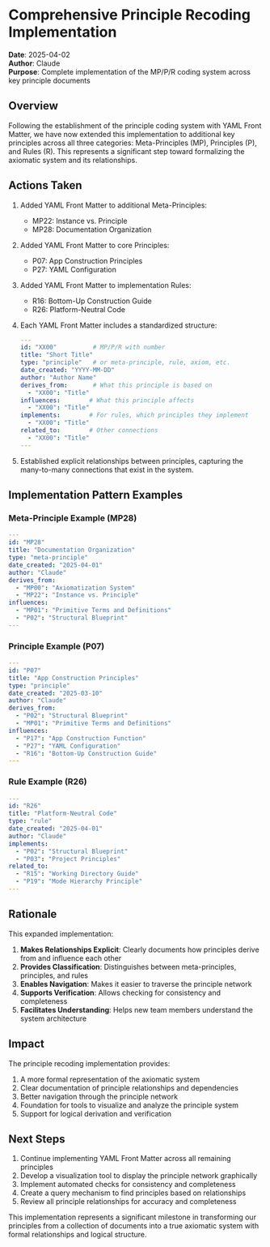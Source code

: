 # Comprehensive Principle Recoding Implementation

**Date**: 2025-04-02  
**Author**: Claude  
**Purpose**: Complete implementation of the MP/P/R coding system across key principle documents

## Overview

Following the establishment of the principle coding system with YAML Front Matter, we have now extended this implementation to additional key principles across all three categories: Meta-Principles (MP), Principles (P), and Rules (R). This represents a significant step toward formalizing the axiomatic system and its relationships.

## Actions Taken

1. Added YAML Front Matter to additional Meta-Principles:
   - MP22: Instance vs. Principle
   - MP28: Documentation Organization

2. Added YAML Front Matter to core Principles:
   - P07: App Construction Principles
   - P27: YAML Configuration

3. Added YAML Front Matter to implementation Rules:
   - R16: Bottom-Up Construction Guide
   - R26: Platform-Neutral Code

4. Each YAML Front Matter includes a standardized structure:
   ```yaml
   ---
   id: "XX00"          # MP/P/R with number
   title: "Short Title"
   type: "principle"   # or meta-principle, rule, axiom, etc.
   date_created: "YYYY-MM-DD"
   author: "Author Name"
   derives_from:       # What this principle is based on
     - "XX00": "Title"
   influences:        # What this principle affects
     - "XX00": "Title"
   implements:        # For rules, which principles they implement
     - "XX00": "Title"
   related_to:        # Other connections
     - "XX00": "Title"
   ---
   ```

5. Established explicit relationships between principles, capturing the many-to-many connections that exist in the system.

## Implementation Pattern Examples

### Meta-Principle Example (MP28)
```yaml
---
id: "MP28"
title: "Documentation Organization"
type: "meta-principle"
date_created: "2025-04-01"
author: "Claude"
derives_from:
  - "MP00": "Axiomatization System"
  - "MP22": "Instance vs. Principle"
influences:
  - "MP01": "Primitive Terms and Definitions"
  - "P02": "Structural Blueprint"
---
```

### Principle Example (P07)
```yaml
---
id: "P07"
title: "App Construction Principles"
type: "principle"
date_created: "2025-03-10"
author: "Claude"
derives_from:
  - "P02": "Structural Blueprint"
  - "MP01": "Primitive Terms and Definitions"
influences:
  - "P17": "App Construction Function"
  - "P27": "YAML Configuration"
  - "R16": "Bottom-Up Construction Guide"
---
```

### Rule Example (R26)
```yaml
---
id: "R26"
title: "Platform-Neutral Code"
type: "rule"
date_created: "2025-04-01"
author: "Claude"
implements:
  - "P02": "Structural Blueprint"
  - "P03": "Project Principles"
related_to:
  - "R15": "Working Directory Guide"
  - "P19": "Mode Hierarchy Principle"
---
```

## Rationale

This expanded implementation:

1. **Makes Relationships Explicit**: Clearly documents how principles derive from and influence each other
2. **Provides Classification**: Distinguishes between meta-principles, principles, and rules
3. **Enables Navigation**: Makes it easier to traverse the principle network
4. **Supports Verification**: Allows checking for consistency and completeness
5. **Facilitates Understanding**: Helps new team members understand the system architecture

## Impact

The principle recoding implementation provides:

1. A more formal representation of the axiomatic system
2. Clear documentation of principle relationships and dependencies
3. Better navigation through the principle network
4. Foundation for tools to visualize and analyze the principle system
5. Support for logical derivation and verification

## Next Steps

1. Continue implementing YAML Front Matter across all remaining principles
2. Develop a visualization tool to display the principle network graphically
3. Implement automated checks for consistency and completeness
4. Create a query mechanism to find principles based on relationships
5. Review all principle relationships for accuracy and completeness

This implementation represents a significant milestone in transforming our principles from a collection of documents into a true axiomatic system with formal relationships and logical structure.